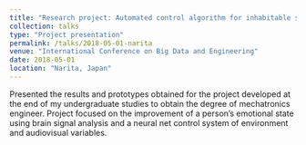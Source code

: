 ```yaml
---
title: "Research project: Automated control algorithm for inhabitable spaces using emotional domotics"
collection: talks
type: "Project presentation"
permalink: /talks/2018-05-01-narita
venue: "International Conference on Big Data and Engineering"
date: 2018-05-01
location: "Narita, Japan"
---
```

Presented the results and prototypes obtained for the project developed at the end of my undergraduate studies to obtain the degree of mechatronics engineer. Project focused on the improvement of a person’s emotional state using brain signal analysis
and a neural net control system of environment and audiovisual variables.
